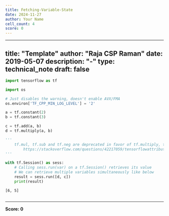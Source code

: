 ```yaml
---
title: Fetching-Variable-State
date: 2024-11-27
author: Your Name
cell_count: 4
score: 0
---
```


---
title: "Template"
author: "Raja CSP Raman"
date: 2019-05-07
description: "-"
type: technical_note
draft: false
---

```python
import tensorflow as tf

import os

# Just disables the warning, doesn't enable AVX/FMA
os.environ['TF_CPP_MIN_LOG_LEVEL'] = '2'
```


```python
a = tf.constant(2)
b = tf.constant(3)

c = tf.add(a, b)
d = tf.multiply(a, b)

'''
    tf.mul, tf.sub and tf.neg are deprecated in favor of tf.multiply, tf.subtract and tf.negative.
        https://stackoverflow.com/questions/42217059/tensorflowattributeerror-module-object-has-no-attribute-mul
'''

with tf.Session() as sess:
    # Calling sess.run(var) on a tf.Session() retrieves its value
    # We can retrieve multiple variables simultaneously like below
    result = sess.run([d, c])
    print(result)
```

    [6, 5]



```python

```


---
**Score: 0**